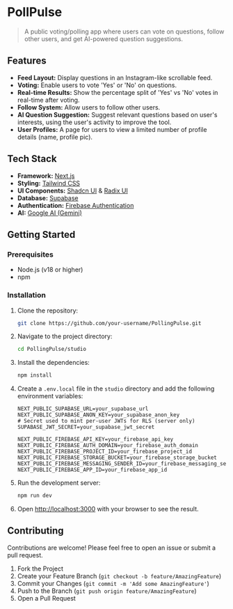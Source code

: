 # PollPulse

> A public voting/polling app where users can vote on questions, follow other users, and get AI-powered question suggestions.

## Features

- **Feed Layout:** Display questions in an Instagram-like scrollable feed.
- **Voting:** Enable users to vote 'Yes' or 'No' on questions.
- **Real-time Results:** Show the percentage split of 'Yes' vs 'No' votes in real-time after voting.
- **Follow System:** Allow users to follow other users.
- **AI Question Suggestion:** Suggest relevant questions based on user's interests, using the user's activity to improve the tool.
- **User Profiles:** A page for users to view a limited number of profile details (name, profile pic).

## Tech Stack

- **Framework:** [Next.js](https://nextjs.org/)
- **Styling:** [Tailwind CSS](https://tailwindcss.com/)
- **UI Components:** [Shadcn UI](https://ui.shadcn.com/) & [Radix UI](https://www.radix-ui.com/)
- **Database:** [Supabase](https://supabase.io/)
- **Authentication:** [Firebase Authentication](https://firebase.google.com/docs/auth)
- **AI:** [Google AI (Gemini)](https://ai.google.dev/)

## Getting Started

### Prerequisites

- Node.js (v18 or higher)
- npm

### Installation

1.  Clone the repository:
    ```bash
    git clone https://github.com/your-username/PollingPulse.git
    ```
2.  Navigate to the project directory:
    ```bash
    cd PollingPulse/studio
    ```
3.  Install the dependencies:
    ```bash
    npm install
    ```
4.  Create a `.env.local` file in the `studio` directory and add the following environment variables:
    ```
    NEXT_PUBLIC_SUPABASE_URL=your_supabase_url
    NEXT_PUBLIC_SUPABASE_ANON_KEY=your_supabase_anon_key
    # Secret used to mint per-user JWTs for RLS (server only)
    SUPABASE_JWT_SECRET=your_supabase_jwt_secret

    NEXT_PUBLIC_FIREBASE_API_KEY=your_firebase_api_key
    NEXT_PUBLIC_FIREBASE_AUTH_DOMAIN=your_firebase_auth_domain
    NEXT_PUBLIC_FIREBASE_PROJECT_ID=your_firebase_project_id
    NEXT_PUBLIC_FIREBASE_STORAGE_BUCKET=your_firebase_storage_bucket
    NEXT_PUBLIC_FIREBASE_MESSAGING_SENDER_ID=your_firebase_messaging_sender_id
    NEXT_PUBLIC_FIREBASE_APP_ID=your_firebase_app_id
    ```


6.  Run the development server:
    ```bash
    npm run dev
    ```
7.  Open [http://localhost:3000](http://localhost:3000) with your browser to see the result.

## Contributing

Contributions are welcome! Please feel free to open an issue or submit a pull request.

1.  Fork the Project
2.  Create your Feature Branch (`git checkout -b feature/AmazingFeature`)
3.  Commit your Changes (`git commit -m 'Add some AmazingFeature'`)
4.  Push to the Branch (`git push origin feature/AmazingFeature`)
5.  Open a Pull Request
